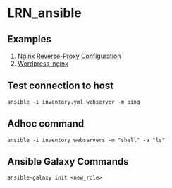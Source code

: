 # LRN_ansible

## Examples
1. [Nginx Reverse-Proxy Configuration](examples/nginx-reverseproxy)
2. [Wordpress-nginx](examples/wordpress-nginx)

## Test connection to host
```
ansible -i inventory.yml webserver -m ping
```

## Adhoc command
```
ansible -i inventory webservers -m "shell" -a "ls"
```

## Ansible Galaxy Commands
```
ansible-galaxy init <new_role>
``` 